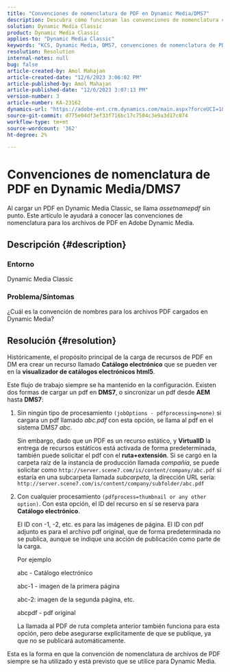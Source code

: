```yaml
---
title: "Convenciones de nomenclatura de PDF en Dynamic Media/DMS7"
description: Descubra cómo funcionan las convenciones de nomenclatura con archivos de PDF en Adobe Dynamic Media Classic.
solution: Dynamic Media Classic
product: Dynamic Media Classic
applies-to: "Dynamic Media Classic"
keywords: "KCS, Dynamic Media, DMS7, convenciones de nomenclatura de PDF"
resolution: Resolution
internal-notes: null
bug: false
article-created-by: Amol Mahajan
article-created-date: "12/6/2023 3:06:02 PM"
article-published-by: Amol Mahajan
article-published-date: "12/6/2023 3:07:13 PM"
version-number: 3
article-number: KA-23162
dynamics-url: "https://adobe-ent.crm.dynamics.com/main.aspx?forceUCI=1&pagetype=entityrecord&etn=knowledgearticle&id=588b67f2-4894-ee11-be37-6045bd006e5a"
source-git-commit: d775e04df3ef33f716bc17c7504c3e9a3d17c874
workflow-type: tm+mt
source-wordcount: '362'
ht-degree: 2%

---
```


# Convenciones de nomenclatura de PDF en Dynamic Media/DMS7


Al cargar un PDF en Dynamic Media Classic, se llama *assetnamepdf* sin punto. Este artículo le ayudará a conocer las convenciones de nomenclatura para los archivos de PDF en Adobe Dynamic Media.

## Descripción {#description}


### <b>Entorno</b>

Dynamic Media Classic



### <b>Problema/Síntomas</b>

¿Cuál es la convención de nombres para los archivos PDF cargados en Dynamic Media?


## Resolución {#resolution}


Históricamente, el propósito principal de la carga de recursos de PDF en DM era crear un recurso llamado <b>Catálogo electrónico</b> que se pueden ver en la <b>visualizador de catálogos electrónicos html5</b>.

Este flujo de trabajo siempre se ha mantenido en la configuración. Existen dos formas de cargar un pdf en <b>DMS7</b>, o sincronizar un pdf desde <b>AEM</b> hasta <b>DMS7</b>:

1. Sin ningún tipo de procesamiento `(jobOptions - pdfprocessing=none)` si cargara un pdf llamado *abc.pdf* con esta opción, se llama al pdf en el sistema DMS7 *abc*.


   Sin embargo, dado que un PDF es un recurso estático, y <b>VirtualID</b> la entrega de recursos estáticos está activada de forma predeterminada, también puede solicitar el pdf con el <b>ruta+extensión</b>. Si se cargó en la carpeta raíz de la instancia de producción llamada *compañía*, se puede solicitar como `http://server.scene7.com/is/content/company/abc.pdf` si estaría en una subcarpeta llamada *subcarpeta*, la dirección URL sería: `http://server.scene7.com/is/content/company/subfolder/abc.pdf`


2. Con cualquier procesamiento `(pdfprocess=thumbnail or any other option)`. Con esta opción, el ID del recurso en sí se reserva para <b>Catálogo electrónico</b>.


   El ID con -1, -2, etc. es para las imágenes de página. El ID con pdf adjunto es para el archivo pdf original, que de forma predeterminada no se publica, aunque se indique una acción de publicación como parte de la carga.

   Por ejemplo



   abc - Catálogo electrónico

   abc-1 - imagen de la primera página

   abc-2: imagen de la segunda página, etc.

   abcpdf - pdf original

   La llamada al PDF de ruta completa anterior también funciona para esta opción, pero debe asegurarse explícitamente de que se publique, ya que no se publicará automáticamente.


Esta es la forma en que la convención de nomenclatura de archivos de PDF siempre se ha utilizado y está previsto que se utilice para Dynamic Media.
